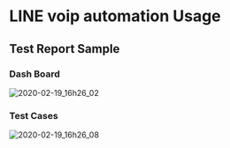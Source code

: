 # LINE voip automation Usage

## Test Report Sample

### Dash Board
![2020-02-19_16h26_02](https://user-images.githubusercontent.com/25470405/74811410-c5ca5d80-5334-11ea-8901-428d970639eb.png)

### Test Cases
![2020-02-19_16h26_08](https://user-images.githubusercontent.com/25470405/74811396-bfd47c80-5334-11ea-8490-0070d09e5429.png)


